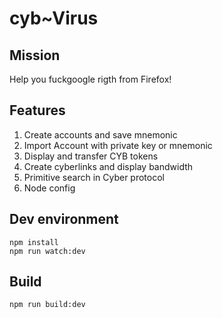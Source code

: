 # cyb~Virus

## Mission

Help you fuckgoogle rigth from Firefox!

## Features
1. Create accounts and save mnemonic
2. Import Account with private key or mnemonic
3. Display and transfer CYB tokens
4. Create cyberlinks and display bandwidth
6. Primitive search in Cyber protocol
7. Node config

## Dev environment
```
npm install
npm run watch:dev
```

## Build 
```
npm run build:dev
```
